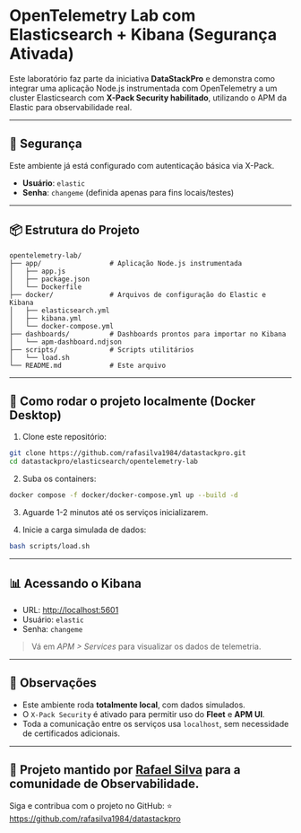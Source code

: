 
# OpenTelemetry Lab com Elasticsearch + Kibana (Segurança Ativada)

Este laboratório faz parte da iniciativa **DataStackPro** e demonstra como integrar uma aplicação Node.js instrumentada com OpenTelemetry a um cluster Elasticsearch com **X-Pack Security habilitado**, utilizando o APM da Elastic para observabilidade real.

---

## 🔐 Segurança

Este ambiente já está configurado com autenticação básica via X-Pack.

- **Usuário**: `elastic`
- **Senha**: `changeme` (definida apenas para fins locais/testes)

---

## 📦 Estrutura do Projeto

```
opentelemetry-lab/
├── app/                 # Aplicação Node.js instrumentada
│   ├── app.js
│   ├── package.json
│   └── Dockerfile
├── docker/              # Arquivos de configuração do Elastic e Kibana
│   ├── elasticsearch.yml
│   ├── kibana.yml
│   └── docker-compose.yml
├── dashboards/          # Dashboards prontos para importar no Kibana
│   └── apm-dashboard.ndjson
├── scripts/             # Scripts utilitários
│   └── load.sh
└── README.md            # Este arquivo
```

---

## 🚀 Como rodar o projeto localmente (Docker Desktop)

1. Clone este repositório:
```bash
git clone https://github.com/rafasilva1984/datastackpro.git
cd datastackpro/elasticsearch/opentelemetry-lab
```

2. Suba os containers:
```bash
docker compose -f docker/docker-compose.yml up --build -d
```

3. Aguarde 1-2 minutos até os serviços inicializarem.

4. Inicie a carga simulada de dados:
```bash
bash scripts/load.sh
```

---

## 📊 Acessando o Kibana

- URL: [http://localhost:5601](http://localhost:5601)
- Usuário: `elastic`
- Senha: `changeme`

> Vá em *APM > Services* para visualizar os dados de telemetria.

---

## 📌 Observações

- Este ambiente roda **totalmente local**, com dados simulados.
- O `X-Pack Security` é ativado para permitir uso do **Fleet** e **APM UI**.
- Toda a comunicação entre os serviços usa `localhost`, sem necessidade de certificados adicionais.

---

## 🤝 Projeto mantido por [Rafael Silva](https://github.com/rafasilva1984) para a comunidade de Observabilidade.

Siga e contribua com o projeto no GitHub: ⭐  
https://github.com/rafasilva1984/datastackpro
